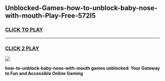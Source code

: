 
## Unblocked-Games-how-to-unblock-baby-nose-with-mouth-Play-Free-572l5
<h3>
<a href="https://premium76.site?title=how-to-unblock-baby-nose-with-mouth&ref=21A">CLICK TO PLAY</a></h3>
<hr>

<h3>
<a href="https://premium76.site?title=how-to-unblock-baby-nose-with-mouth&ref=21A">CLICK 2 PLAY</a>
  
</h3>

<a href="https://premium76.site?title=how-to-unblock-baby-nose-with-mouth&ref=21A"><img src="https://clearcache.store/games.png"></a>


**how-to-unblock-baby-nose-with-mouth games unblocked: Your Gateway to Fun and Accessible Online Gaming**
